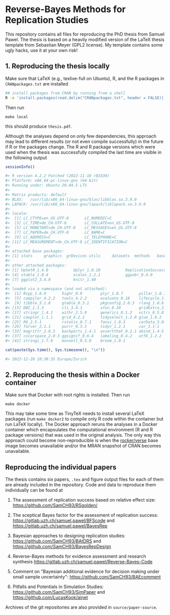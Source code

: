 # Reverse-Bayes Methods for Replication Studies

This repository contains all files for reproducing the PhD thesis from Samuel
Pawel. The thesis is based on a heavily modified version of the LaTeX thesis
template from Sebastian Meyer (GPL2 license). My template contains some ugly
hacks, use it at your own risk!


## 1. Reproducing the thesis locally

Make sure that LaTeX (e.g., texlive-full on Ubuntu), R, and the R packages in
`CRANpackages.txt` are installed

```sh
## install packages from CRAN by running from a shell
R -e 'install.packages(read.delim("CRANpackages.txt", header = FALSE)[,1])'
```

Then run 

```
make local
```

this should produce `thesis.pdf`. 


Although the analyses depend on only few dependencies, this approach may lead to
different results (or not even compile successfully) in the future if R or the
packages change. The R and R package versions which were used when the thesis
was successfully compiled the last time are visible in the following output

```r
sessionInfo()

#> R version 4.2.2 Patched (2022-11-10 r83330)
#> Platform: x86_64-pc-linux-gnu (64-bit)
#> Running under: Ubuntu 20.04.5 LTS
#> 
#> Matrix products: default
#> BLAS:   /usr/lib/x86_64-linux-gnu/blas/libblas.so.3.9.0
#> LAPACK: /usr/lib/x86_64-linux-gnu/lapack/liblapack.so.3.9.0
#> 
#> locale:
#>  [1] LC_CTYPE=en_US.UTF-8       LC_NUMERIC=C              
#>  [3] LC_TIME=de_CH.UTF-8        LC_COLLATE=en_US.UTF-8    
#>  [5] LC_MONETARY=de_CH.UTF-8    LC_MESSAGES=en_US.UTF-8   
#>  [7] LC_PAPER=de_CH.UTF-8       LC_NAME=C                 
#>  [9] LC_ADDRESS=C               LC_TELEPHONE=C            
#> [11] LC_MEASUREMENT=de_CH.UTF-8 LC_IDENTIFICATION=C       
#> 
#> attached base packages:
#> [1] stats     graphics  grDevices utils     datasets  methods   base     
#> 
#> other attached packages:
#> [1] UpSetR_1.4.0           dplyr_1.0.10           ReplicationSuccess_1.2
#> [4] xtable_1.8-4           scales_1.2.1           ggpubr_0.4.0          
#> [7] ggplot2_3.4.0          knitr_1.40            
#> 
#> loaded via a namespace (and not attached):
#>  [1] Rcpp_1.0.9       highr_0.9        plyr_1.8.7       pillar_1.8.1    
#>  [5] compiler_4.2.2   tools_4.2.2      evaluate_0.18    lifecycle_1.0.3 
#>  [9] tibble_3.1.8     gtable_0.3.1     pkgconfig_2.0.3  rlang_1.0.6     
#> [13] DBI_1.1.3        cli_3.4.1        xfun_0.34        gridExtra_2.3   
#> [17] stringr_1.4.1    withr_2.5.0      generics_0.1.3   vctrs_0.5.0     
#> [21] cowplot_1.1.1    grid_4.2.2       tidyselect_1.2.0 glue_1.6.2      
#> [25] R6_2.5.1         rstatix_0.7.1    fansi_1.0.3      carData_3.0-5   
#> [29] farver_2.1.1     purrr_0.3.5      tidyr_1.2.1      car_3.1-1       
#> [33] magrittr_2.0.3   backports_1.4.1  assertthat_0.2.1 abind_1.4-5     
#> [37] colorspace_2.0-3 ggsignif_0.6.4   labeling_0.4.2   utf8_1.2.2      
#> [41] stringi_1.7.8    munsell_0.5.0    broom_1.0.1 

cat(paste(Sys.time(), Sys.timezone(), "\n"))

#> 2022-12-20 10:38:35 Europe/Zurich
```


## 2. Reproducing the thesis within a Docker container

Make sure that Docker with root rights is installed. Then run

```
make docker
```

This may take some time as TinyTeX needs to install several LaTeX packages (run
`make docker2` to compile only R code within the container but run LaTeX
locally). The Docker approach reruns the analyses in a Docker container which
encapsulates the computational environment (R and R package versions) that was
used in the original analysis. The only way this approach could become
non-reproducible is when the
[rocker/verse](https://hub.docker.com/r/rocker/verse/tags) base image becomes
unavailable and/or the MRAN snapshot of CRAN becomes unavailable.

## Reproducing the individual papers

The thesis contains six papers, `.tex` and figure output files for each of them
are already included in the repository. Code and data to reproduce them
individually can be found at

1) The assessment of replication success based on relative effect size:
<https://github.com/SamCH93/RSgolden/>

2) The sceptical Bayes factor for the assessment of replication success:
<https://gitlab.uzh.ch/samuel.pawel/BFScode> and
<https://gitlab.uzh.ch/samuel.pawel/BayesRep>

3) Bayesian approaches to designing replication studies:
<https://github.com/SamCH93/BAtDRS> and
<https://github.com/SamCH93/BayesRepDesign>

4) Reverse-Bayes methods for evidence assessment and research synthesis
<https://gitlab.uzh.ch/samuel.pawel/Reverse-Bayes-Code>

5) Comment on "Bayesian additional evidence for decision making under small
sample uncertainty": <https://github.com/SamCH93/BAEcomment>

6) Pitfalls and Potentials in Simulation Studies:
<https://github.com/SamCH93/SimPaper> and <https://github.com/LucasKook/ainet>

Archives of the git repositories are also provided in `source/paper-source`.

